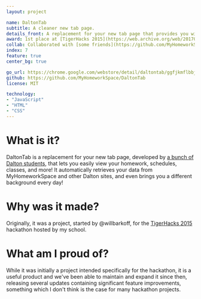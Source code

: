 ```yaml
---
layout: project

name: DaltonTab
subtitle: A cleaner new tab page.
details_front: A replacement for your new tab page that provides you with at-a-glance information about your upcoming classes and homework.
award: 1st place at [TigerHacks 2015](https://web.archive.org/web/20170707221701/http://www.tigerhacks.com/){:target="_blank"}{:rel="noopener noreferrer"} hackathon
collab: Collaborated with [some friends](https://github.com/MyHomeworkSpace/DaltonTab/graphs/contributors){:target="_blank"}{:rel="noopener noreferrer"}
index: 7
feature: true
center_bg: true

go_url: https://chrome.google.com/webstore/detail/daltontab/ggfjkmflbbjndabmnngilkfpmdegbfkm
github: https://github.com/MyHomeworkSpace/DaltonTab
license: MIT

technology:
- "JavaScript"
- "HTML"
- "CSS"
---
```

# What is it?
DaltonTab is a replacement for your new tab page, developed by [a bunch of Dalton students](https://github.com/ULTIMATHEXERS/DaltonTab/graphs/contributors), that lets you easily view your homework, schedules, classes, and more! It automatically retrieves your data from MyHomeworkSpace and other Dalton sites, and even brings you a different background every day!

# Why was it made?
Originally, it was a project, started by @willbarkoff, for the [TigerHacks 2015](https://web.archive.org/web/20170707221701/http://www.tigerhacks.com/) hackathon hosted by my school.

# What am I proud of?
While it was initially a project intended specifically for the hackathon, it is a useful product and we've been able to maintain and expand it since then, releasing several updates containing significant feature improvements, something which I don't think is the case for many hackathon projects.